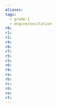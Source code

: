```yaml
---
aliases:
tags:
  - grade-1
  - engine/excitation
r0:
r1:
r2:
r4:
r8:
r7:
r5:
r3:
r6:
r9:
ra:
rb:
rc:
rd:
re:
rf:
---
```

